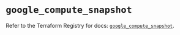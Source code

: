 # `google_compute_snapshot`

Refer to the Terraform Registry for docs: [`google_compute_snapshot`](https://registry.terraform.io/providers/hashicorp/google-beta/5.39.1/docs/resources/google_compute_snapshot).
